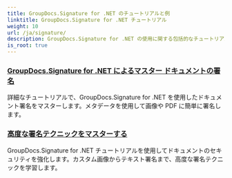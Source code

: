 ```yaml
---
title: GroupDocs.Signature for .NET のチュートリアルと例
linktitle: GroupDocs.Signature for .NET チュートリアル
weight: 10
url: /ja/signature/
description: GroupDocs.Signature for .NET の使用に関する包括的なチュートリアルをご覧ください。わかりやすいステップバイステップのガイドを使用して、デジタル署名の実装、ワークフローのカスタマイズ、ドキュメントのセキュリティの強化について学習します。
is_root: true
---
```

### [GroupDocs.Signature for .NET によるマスター ドキュメントの署名](./master-document-signing/)
詳細なチュートリアルで、GroupDocs.Signature for .NET を使用したドキュメント署名をマスターします。メタデータを使用して画像や PDF に簡単に署名します。
### [高度な署名テクニックをマスターする](./master-advanced-sign-techniques/)
GroupDocs.Signature for .NET チュートリアルを使用してドキュメントのセキュリティを強化します。カスタム画像からテキスト署名まで、高度な署名テクニックを学習します。